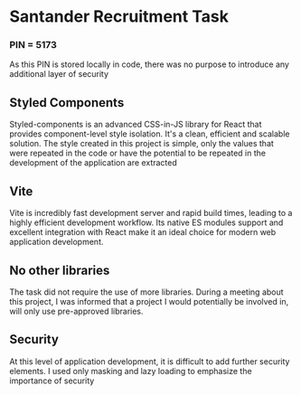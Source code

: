 # Santander Recruitment Task

### PIN = 5173
As this PIN is stored locally in code, there was no purpose to introduce any additional layer of security

## Styled Components

Styled-components is an advanced CSS-in-JS library for React that provides component-level style isolation.
It's a clean, efficient and scalable solution.
The style created in this project is simple, only the values that were repeated in the code or have the potential
to be repeated in the development of the application are extracted

## Vite
Vite is incredibly fast development server and rapid build times, leading to a highly efficient development workflow.
Its native ES modules support and excellent integration with React make it an ideal choice for modern web application development.

## No other libraries

The task did not require the use of more libraries.
During a meeting about this project, I was informed that a project I would potentially be involved in,
will only use pre-approved libraries.

## Security

At this level of application development, it is difficult to add further security elements.
I used only masking and lazy loading to emphasize the importance of security
